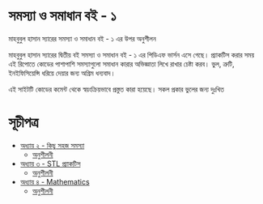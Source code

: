 # সমস্যা ও সমাধান বই - ১
মাহবুবুল হাসান স্যারের সমস্যা ও সমাধান বই - ১ এর উপর অনুশীলন

মাহবুবুল হাসান স্যারের দ্বিতীয় বই সমস্যা ও সমাধান বই - ১ এর পিডিএফ ভার্সন এসে গেছে। প্র্যাকটিস করার সময় এই রিপোতে কোডের পাশাপাশি সমস্যাগুলো সমাধান কারার অভিজ্ঞাতা লিখে রাখার চেষ্টা করব। ভুল, ত্রুটি, ইনইফিসিয়েন্সি ধরিয়ে দেয়ার জন্য অগ্রিম ধন্যবাদ।

এই সাইটটি কোডের কমেন্ট থেকে স্বয়ংক্রিয়ভাবে প্রস্তুত কারা হয়েছে। সকল প্রকার ভুলের জন্য দুঃখিত

# সূচীপত্র
* [অধ্যায় ২ - কিছু সহজ সমস্যা](02-easy-problems/)
  * [অনুশীলনী](02-easy-problems/exercises)
* [অধ্যায় ৩ - STL প্র্যাকটিস](03-stl)
  * [অনুশীলনী](03-stl/exercises)
* [অধ্যায় ৪ - Mathematics](04-mathematics)
  * [অনুশীলনী](04-mathematics/exercises)

